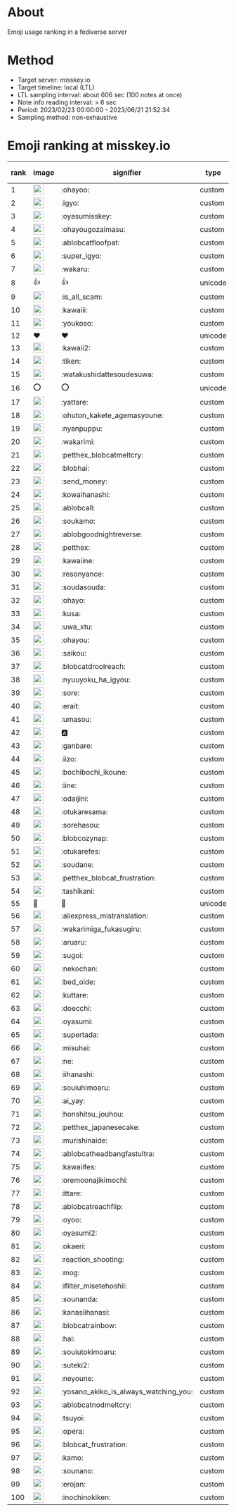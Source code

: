 # About
Emoji usage ranking in a fediverse server

# Method
- Target server: misskey.io
- Target timeline: local (LTL)
- LTL sampling interval: about 606 sec (100 notes at once)
- Note info reading interval: > 6 sec
- Period: 2023/02/23 00:00:00 - 2023/06/21 21:52:34 
- Sampling method: non-exhaustive

# Emoji ranking at misskey.io

|rank|image|signifier|type|frequency score|
|----|----|----|----|----|
|1|<img height="24" src="https://misskey.io/emoji/ohayoo.webp">|:ohayoo:|custom|140084|
|2|<img height="24" src="https://misskey.io/emoji/igyo.webp">|:igyo:|custom|110080|
|3|<img height="24" src="https://misskey.io/emoji/oyasumisskey.webp">|:oyasumisskey:|custom|62616|
|4|<img height="24" src="https://misskey.io/emoji/ohayougozaimasu.webp">|:ohayougozaimasu:|custom|40485|
|5|<img height="24" src="https://misskey.io/emoji/ablobcatfloofpat.webp">|:ablobcatfloofpat:|custom|31329|
|6|<img height="24" src="https://misskey.io/emoji/super_igyo.webp">|:super_igyo:|custom|28391|
|7|<img height="24" src="https://misskey.io/emoji/wakaru.webp">|:wakaru:|custom|27728|
|8|👍|👍|unicode|24285|
|9|<img height="24" src="https://misskey.io/emoji/is_all_scam.webp">|:is_all_scam:|custom|23254|
|10|<img height="24" src="https://misskey.io/emoji/kawaiii.webp">|:kawaiii:|custom|20838|
|11|<img height="24" src="https://misskey.io/emoji/youkoso.webp">|:youkoso:|custom|19223|
|12|❤|❤|unicode|17838|
|13|<img height="24" src="https://misskey.io/emoji/kawaii2.webp">|:kawaii2:|custom|16760|
|14|<img height="24" src="https://misskey.io/emoji/tiken.webp">|:tiken:|custom|16264|
|15|<img height="24" src="https://misskey.io/emoji/watakushidattesoudesuwa.webp">|:watakushidattesoudesuwa:|custom|15551|
|16|⭕|⭕|unicode|15073|
|17|<img height="24" src="https://misskey.io/emoji/yattare.webp">|:yattare:|custom|14943|
|18|<img height="24" src="https://misskey.io/emoji/ohuton_kakete_agemasyoune.webp">|:ohuton_kakete_agemasyoune:|custom|13981|
|19|<img height="24" src="https://misskey.io/emoji/nyanpuppu.webp">|:nyanpuppu:|custom|13944|
|20|<img height="24" src="https://misskey.io/emoji/wakarimi.webp">|:wakarimi:|custom|13901|
|21|<img height="24" src="https://misskey.io/emoji/petthex_blobcatmeltcry.webp">|:petthex_blobcatmeltcry:|custom|13871|
|22|<img height="24" src="https://misskey.io/emoji/blobhai.webp">|:blobhai:|custom|13470|
|23|<img height="24" src="https://misskey.io/emoji/send_money.webp">|:send_money:|custom|13052|
|24|<img height="24" src="https://misskey.io/emoji/kowaihanashi.webp">|:kowaihanashi:|custom|12235|
|25|<img height="24" src="https://misskey.io/emoji/ablobcall.webp">|:ablobcall:|custom|10735|
|26|<img height="24" src="https://misskey.io/emoji/soukamo.webp">|:soukamo:|custom|10704|
|27|<img height="24" src="https://misskey.io/emoji/ablobgoodnightreverse.webp">|:ablobgoodnightreverse:|custom|10535|
|28|<img height="24" src="https://misskey.io/emoji/petthex.webp">|:petthex:|custom|10099|
|29|<img height="24" src="https://misskey.io/emoji/kawaiine.webp">|:kawaiine:|custom|9977|
|30|<img height="24" src="https://misskey.io/emoji/resonyance.webp">|:resonyance:|custom|9951|
|31|<img height="24" src="https://misskey.io/emoji/soudasouda.webp">|:soudasouda:|custom|9297|
|32|<img height="24" src="https://misskey.io/emoji/ohayo.webp">|:ohayo:|custom|9140|
|33|<img height="24" src="https://misskey.io/emoji/kusa.webp">|:kusa:|custom|9082|
|34|<img height="24" src="https://misskey.io/emoji/uwa_xtu.webp">|:uwa_xtu:|custom|9043|
|35|<img height="24" src="https://misskey.io/emoji/ohayou.webp">|:ohayou:|custom|8963|
|36|<img height="24" src="https://misskey.io/emoji/saikou.webp">|:saikou:|custom|8661|
|37|<img height="24" src="https://misskey.io/emoji/blobcatdroolreach.webp">|:blobcatdroolreach:|custom|7538|
|38|<img height="24" src="https://misskey.io/emoji/nyuuyoku_ha_igyou.webp">|:nyuuyoku_ha_igyou:|custom|7325|
|39|<img height="24" src="https://misskey.io/emoji/sore.webp">|:sore:|custom|7271|
|40|<img height="24" src="https://misskey.io/emoji/erait.webp">|:erait:|custom|7228|
|41|<img height="24" src="https://misskey.io/emoji/umasou.webp">|:umasou:|custom|7162|
|42|<img height="24" src="https://misskey.io/emoji/a.webp">|:a:|custom|7150|
|43|<img height="24" src="https://misskey.io/emoji/ganbare.webp">|:ganbare:|custom|6963|
|44|<img height="24" src="https://misskey.io/emoji/iizo.webp">|:iizo:|custom|6897|
|45|<img height="24" src="https://misskey.io/emoji/bochibochi_ikoune.webp">|:bochibochi_ikoune:|custom|6477|
|46|<img height="24" src="https://misskey.io/emoji/iine.webp">|:iine:|custom|6337|
|47|<img height="24" src="https://misskey.io/emoji/odaijini.webp">|:odaijini:|custom|6236|
|48|<img height="24" src="https://misskey.io/emoji/otukaresama.webp">|:otukaresama:|custom|6234|
|49|<img height="24" src="https://misskey.io/emoji/sorehasou.webp">|:sorehasou:|custom|6123|
|50|<img height="24" src="https://misskey.io/emoji/blobcozynap.webp">|:blobcozynap:|custom|5943|
|51|<img height="24" src="https://misskey.io/emoji/otukarefes.webp">|:otukarefes:|custom|5851|
|52|<img height="24" src="https://misskey.io/emoji/soudane.webp">|:soudane:|custom|5759|
|53|<img height="24" src="https://misskey.io/emoji/petthex_blobcat_frustration.webp">|:petthex_blobcat_frustration:|custom|5671|
|54|<img height="24" src="https://misskey.io/emoji/tashikani.webp">|:tashikani:|custom|5647|
|55|🎉|🎉|unicode|5495|
|56|<img height="24" src="https://misskey.io/emoji/aliexpress_mistranslation.webp">|:aliexpress_mistranslation:|custom|5382|
|57|<img height="24" src="https://misskey.io/emoji/wakarimiga_fukasugiru.webp">|:wakarimiga_fukasugiru:|custom|5107|
|58|<img height="24" src="https://misskey.io/emoji/aruaru.webp">|:aruaru:|custom|4997|
|59|<img height="24" src="https://misskey.io/emoji/sugoi.webp">|:sugoi:|custom|4959|
|60|<img height="24" src="https://misskey.io/emoji/nekochan.webp">|:nekochan:|custom|4841|
|61|<img height="24" src="https://misskey.io/emoji/bed_oide.webp">|:bed_oide:|custom|4834|
|62|<img height="24" src="https://misskey.io/emoji/kuttare.webp">|:kuttare:|custom|4751|
|63|<img height="24" src="https://misskey.io/emoji/doecchi.webp">|:doecchi:|custom|4701|
|64|<img height="24" src="https://misskey.io/emoji/oyasumi.webp">|:oyasumi:|custom|4687|
|65|<img height="24" src="https://misskey.io/emoji/supertada.webp">|:supertada:|custom|4662|
|66|<img height="24" src="https://misskey.io/emoji/misuhai.webp">|:misuhai:|custom|4607|
|67|<img height="24" src="https://misskey.io/emoji/ne.webp">|:ne:|custom|4586|
|68|<img height="24" src="https://misskey.io/emoji/iihanashi.webp">|:iihanashi:|custom|4522|
|69|<img height="24" src="https://misskey.io/emoji/souiuhimoaru.webp">|:souiuhimoaru:|custom|4521|
|70|<img height="24" src="https://misskey.io/emoji/ai_yay.webp">|:ai_yay:|custom|4419|
|71|<img height="24" src="https://misskey.io/emoji/honshitsu_jouhou.webp">|:honshitsu_jouhou:|custom|4409|
|72|<img height="24" src="https://misskey.io/emoji/petthex_japanesecake.webp">|:petthex_japanesecake:|custom|4344|
|73|<img height="24" src="https://misskey.io/emoji/murishinaide.webp">|:murishinaide:|custom|4208|
|74|<img height="24" src="https://misskey.io/emoji/ablobcatheadbangfastultra.webp">|:ablobcatheadbangfastultra:|custom|4099|
|75|<img height="24" src="https://misskey.io/emoji/kawaiifes.webp">|:kawaiifes:|custom|4012|
|76|<img height="24" src="https://misskey.io/emoji/oremoonajikimochi.webp">|:oremoonajikimochi:|custom|3890|
|77|<img height="24" src="https://misskey.io/emoji/ittare.webp">|:ittare:|custom|3767|
|78|<img height="24" src="https://misskey.io/emoji/ablobcatreachflip.webp">|:ablobcatreachflip:|custom|3734|
|79|<img height="24" src="https://misskey.io/emoji/oyoo.webp">|:oyoo:|custom|3720|
|80|<img height="24" src="https://misskey.io/emoji/oyasumi2.webp">|:oyasumi2:|custom|3714|
|81|<img height="24" src="https://misskey.io/emoji/okaeri.webp">|:okaeri:|custom|3665|
|82|<img height="24" src="https://misskey.io/emoji/reaction_shooting.webp">|:reaction_shooting:|custom|3551|
|83|<img height="24" src="https://misskey.io/emoji/mog.webp">|:mog:|custom|3538|
|84|<img height="24" src="https://misskey.io/emoji/ifilter_misetehoshii.webp">|:ifilter_misetehoshii:|custom|3513|
|85|<img height="24" src="https://misskey.io/emoji/sounanda.webp">|:sounanda:|custom|3445|
|86|<img height="24" src="https://misskey.io/emoji/kanasiihanasi.webp">|:kanasiihanasi:|custom|3435|
|87|<img height="24" src="https://misskey.io/emoji/blobcatrainbow.webp">|:blobcatrainbow:|custom|3425|
|88|<img height="24" src="https://misskey.io/emoji/hai.webp">|:hai:|custom|3276|
|89|<img height="24" src="https://misskey.io/emoji/souiutokimoaru.webp">|:souiutokimoaru:|custom|3256|
|90|<img height="24" src="https://misskey.io/emoji/suteki2.webp">|:suteki2:|custom|3217|
|91|<img height="24" src="https://misskey.io/emoji/neyoune.webp">|:neyoune:|custom|3176|
|92|<img height="24" src="https://misskey.io/emoji/yosano_akiko_is_always_watching_you.webp">|:yosano_akiko_is_always_watching_you:|custom|3167|
|93|<img height="24" src="https://misskey.io/emoji/ablobcatnodmeltcry.webp">|:ablobcatnodmeltcry:|custom|3157|
|94|<img height="24" src="https://misskey.io/emoji/tsuyoi.webp">|:tsuyoi:|custom|3111|
|95|<img height="24" src="https://misskey.io/emoji/opera.webp">|:opera:|custom|3042|
|96|<img height="24" src="https://misskey.io/emoji/blobcat_frustration.webp">|:blobcat_frustration:|custom|3014|
|97|<img height="24" src="https://misskey.io/emoji/kamo.webp">|:kamo:|custom|2986|
|98|<img height="24" src="https://misskey.io/emoji/sounano.webp">|:sounano:|custom|2983|
|99|<img height="24" src="https://misskey.io/emoji/erojan.webp">|:erojan:|custom|2963|
|100|<img height="24" src="https://misskey.io/emoji/inochinokiken.webp">|:inochinokiken:|custom|2925|
